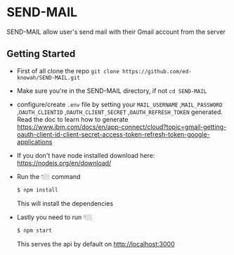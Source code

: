 # SEND-MAIL
<p>SEND-MAIL allow user's send mail with their Gmail account from the server</p>



## Getting Started


-   First of all clone the repo `git clone https://github.com/ed-knowah/SEND-MAIL.git`

-   Make sure you're in the SEND-MAIL directory, if not `cd SEND-MAIL` 

-   configure/create `.env` file by setting your `MAIL_USERNAME` ,`MAIL_PASSWORD` ,`OAUTH_CLIENTID` ,`OAUTH_CLIENT_SECRET` ,`OAUTH_REFRESH_TOKEN` generated. Read the doc to learn how to generate
https://www.ibm.com/docs/en/app-connect/cloud?topic=gmail-getting-oauth-client-id-client-secret-access-token-refresh-token-google-applications

- If you don't have node installed download here: https://nodejs.org/en/download/

-   Run the 👇🏼 command
    ```sh
    $ npm install
    ```
    This will install the dependencies
-   Lastly you need to run 👇🏼

    ```sh
    $ npm start
    ```
    This serves the api by default on [http://localhost:3000](http://localhost:3000) 
    
